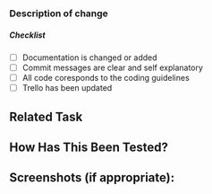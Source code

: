 <!--
Thank you for your pull request. Please provide a description above and review
the requirements below.
-->

<!-- _Please make sure to review and check all of the needed items:_ -->

### Description of change
<!-- Please provide a description of the change here. -->

##### Checklist
<!-- Remove items that do not apply. For completed items, change [ ] to [x]. -->

- [ ] Documentation is changed or added
- [ ] Commit messages are clear and self explanatory
- [ ] All code coresponds to the coding guidelines
- [ ] Trello has been updated

## Related Task
<!--- This project only accepts pull requests related to open tasks -->
<!--- Please link to the trello task here: -->
<!--- Example: [1. User story title](https://trello.com/link-to-card) -->

## How Has This Been Tested?
<!--- Please describe in detail how you tested your changes. -->
<!--- Include details of your testing environment, and the tests you ran to -->
<!--- see how your change affects other areas of the code, etc. -->

## Screenshots (if appropriate):